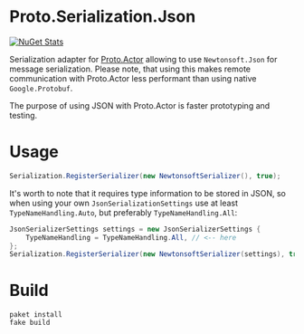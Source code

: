 # Proto.Serialization.Json

[![NuGet Stats](https://img.shields.io/nuget/v/Proto.Serialization.Json.svg)](https://www.nuget.org/packages/Proto.Serialization.Json/)

Serialization adapter for [Proto.Actor](http://proto.actor/) allowing to use `Newtonsoft.Json` for message serialization.
Please note, that using this makes remote communication with Proto.Actor less performant than using native `Google.Protobuf`.

The purpose of using JSON with Proto.Actor is faster prototyping and testing.

# Usage

```csharp
Serialization.RegisterSerializer(new NewtonsoftSerializer(), true);
```

It's worth to note that it requires type information to be stored in JSON, so when using your own `JsonSerializationSettings` use at least `TypeNameHandling.Auto`, but preferably `TypeNameHandling.All`:

```csharp
JsonSerializerSettings settings = new JsonSerializerSettings {
    TypeNameHandling = TypeNameHandling.All, // <-- here
};
Serialization.RegisterSerializer(new NewtonsoftSerializer(settings), true);
```

# Build

```shell
paket install
fake build
```

